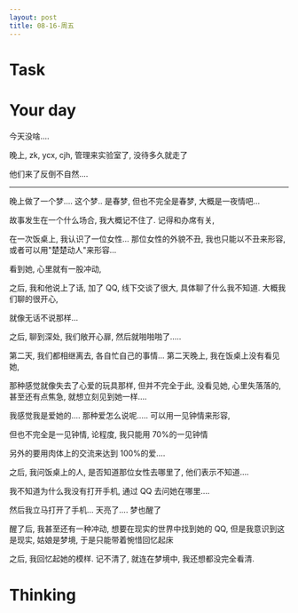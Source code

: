 ```yaml
---
layout: post
title: 08-16-周五
---
```







# Task


# Your day


今天没啥....

晚上, zk, ycx, cjh, 管理来实验室了, 没待多久就走了

他们来了反倒不自然....

---

晚上做了一个梦.... 这个梦.. 是春梦, 但也不完全是春梦, 大概是一夜情吧...

故事发生在一个什么场合, 我大概记不住了. 记得和办席有关,

在一次饭桌上, 我认识了一位女性... 那位女性的外貌不丑, 我也只能以不丑来形容, 或者可以用"楚楚动人"来形容... 

看到她, 心里就有一股冲动, 

之后, 我和他说上了话, 加了 QQ, 线下交谈了很大, 具体聊了什么我不知道. 大概我们聊的很开心, 

就像无话不说那样...

之后, 聊到深处, 我们敞开心扉, 然后就啪啪啪了.....

第二天, 我们都相继离去, 各自忙自己的事情... 第二天晚上, 我在饭桌上没有看见她,

那种感觉就像失去了心爱的玩具那样, 但并不完全于此, 没看见她, 心里失落落的, 甚至还有点焦急, 就想立刻见到她一样....

我感觉我是爱她的.... 那种爱怎么说呢..... 可以用一见钟情来形容, 

但也不完全是一见钟情, 论程度, 我只能用 70%的一见钟情

另外的要用肉体上的交流来达到 100%的爱....

之后, 我问饭桌上的人, 是否知道那位女性去哪里了, 他们表示不知道....

我不知道为什么我没有打开手机, 通过 QQ 去问她在哪里....

然后我立马打开了手机... 天亮了.... 梦也醒了

醒了后, 我甚至还有一种冲动, 想要在现实的世界中找到她的 QQ, 但是我意识到这是现实, 姑娘是梦境, 于是只能带着惋惜回忆起床

之后, 我回忆起她的模样. 记不清了, 就连在梦境中, 我还想都没完全看清.









# Thinking



